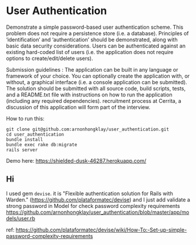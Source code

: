 # User Authentication

Demonstrate a simple password-based user authentication scheme. This problem does not require a persistence store (i.e. a database). Principles of ‘identification’ and ‘authentication’ should be demonstrated, along with basic data security considerations. Users can be authenticated against an existing hard-coded list of users (i.e. the application does not require options to create/edit/delete users).

Submission guidelines : The application can be built in any language or framework of your choice. You can optionally create the application with, or without, a graphical interface (i.e. a console application can be submitted). The solution should be submitted with all source code, build scripts, tests, and a README.txt file with instructions on how to run the application (including any required dependencies). recruitment process at Cerrita, a discussion of this application will form part of the interview.

How to run this: 

```
git clone git@github.com:arnonhongklay/user_authentication.git
cd user_authentication
bundle install
bundle exec rake db:migrate
rails server
```

Demo here: https://shielded-dusk-46287.herokuapp.com/

## Hi

I used gem `devise`. it is "Flexible authentication solution for Rails with Warden." (https://github.com/plataformatec/devise) and I just add validate a strong password in Model for check password complexity requirements https://github.com/arnonhongklay/user_authentication/blob/master/app/models/user.rb

ref: https://github.com/plataformatec/devise/wiki/How-To:-Set-up-simple-password-complexity-requirements
